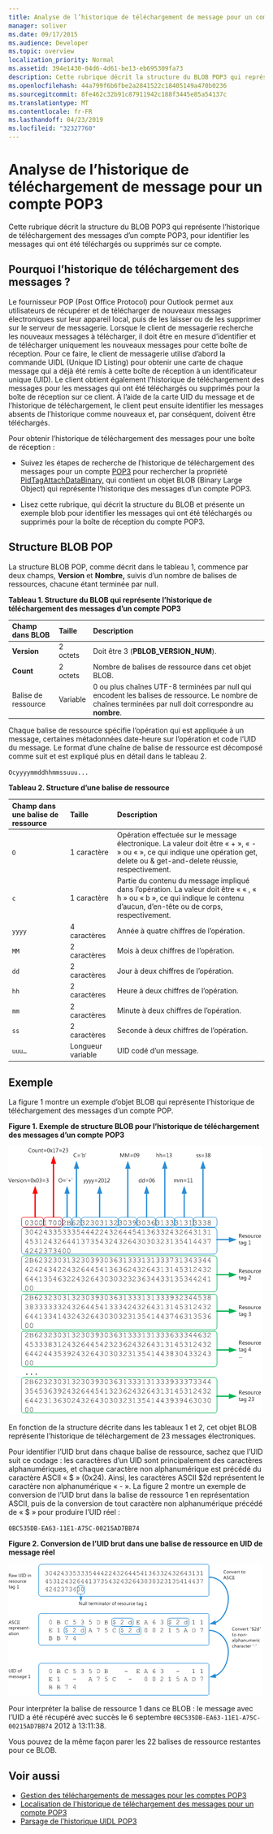 ```yaml
---
title: Analyse de l’historique de téléchargement de message pour un compte POP3
manager: soliver
ms.date: 09/17/2015
ms.audience: Developer
ms.topic: overview
localization_priority: Normal
ms.assetid: 394e1430-04d6-4d61-be13-eb695309fa73
description: Cette rubrique décrit la structure du BLOB POP3 qui représente l’historique de téléchargement des messages d’un compte POP3, pour identifier les messages qui ont été téléchargés ou supprimés sur ce compte.
ms.openlocfilehash: 44a799f6b6fbe2a2841522c18405149a470b0236
ms.sourcegitcommit: 8fe462c32b91c87911942c188f3445e85a54137c
ms.translationtype: MT
ms.contentlocale: fr-FR
ms.lasthandoff: 04/23/2019
ms.locfileid: "32327760"
---
```

# <a name="parsing-the-message-download-history-for-a-pop3-account"></a>Analyse de l’historique de téléchargement de message pour un compte POP3

Cette rubrique décrit la structure du BLOB POP3 qui représente l’historique de téléchargement des messages d’un compte POP3, pour identifier les messages qui ont été téléchargés ou supprimés sur ce compte.

<a name="OL15Con_AuxRef_ParsingMsgsHistory_WhyParseHistory"> </a>

## <a name="why-parse-the-message-download-history"></a>Pourquoi l’historique de téléchargement des messages ?

Le fournisseur POP (Post Office Protocol) pour Outlook permet aux utilisateurs de récupérer et de télécharger de nouveaux messages électroniques sur leur appareil local, puis de les laisser ou de les supprimer sur le serveur de messagerie. Lorsque le client de messagerie recherche les nouveaux messages à télécharger, il doit être en mesure d’identifier et de télécharger uniquement les nouveaux messages pour cette boîte de réception. Pour ce faire, le client de messagerie utilise d’abord la commande UIDL (Unique ID Listing) pour obtenir une carte de chaque message qui a déjà été remis à cette boîte de réception à un identificateur unique (UID). Le client obtient également l’historique de téléchargement des messages pour les messages qui ont été téléchargés ou supprimés pour la boîte de réception sur ce client. À l’aide de la carte UID du message et de l’historique de téléchargement, le client peut ensuite identifier les messages absents de l’historique comme nouveaux et, par conséquent, doivent être téléchargés.
  
Pour obtenir l’historique de téléchargement des messages pour une boîte de réception :
  
- Suivez les étapes de recherche de l’historique de téléchargement des messages pour un compte [POP3](locating-the-message-download-history-for-a-pop3-account.md) pour rechercher la propriété [PidTagAttachDataBinary,](https://msdn.microsoft.com/library/3b0a8b28-863e-4b96-a4c0-fdb8f40555b9%28Office.15%29.aspx) qui contient un objet BLOB (Binary Large Object) qui représente l’historique des messages d’un compte POP3. 
    
- Lisez cette rubrique, qui décrit la structure du BLOB et présente un exemple blob pour identifier les messages qui ont été téléchargés ou supprimés pour la boîte de réception du compte POP3.

<a name="OL15Con_AuxRef_ParsingMsgsHistory_BLOBStructure"> </a>

## <a name="pop-blob-structure"></a>Structure BLOB POP

La structure BLOB POP, comme décrit dans le tableau 1, commence  par deux champs, **Version** et **Nombre,** suivis d’un nombre de balises de ressources, chacune étant terminée par null. 
  
**Tableau 1. Structure du BLOB qui représente l’historique de téléchargement des messages d’un compte POP3**

|**Champ dans BLOB**|**Taille**|**Description**|
|:-----|:-----|:-----|
|**Version** <br/> |2 octets  <br/> |Doit être 3 (**PBLOB_VERSION_NUM**).  <br/> |
|**Count** <br/> |2 octets  <br/> |Nombre de balises de ressource dans cet objet BLOB.  <br/> |
|Balise de ressource  <br/> |Variable  <br/> |0 ou plus chaînes UTF-8 terminées par null qui encodent les balises de ressource. Le nombre de chaînes terminées par null doit correspondre au **nombre**.  <br/> |
   
Chaque balise de ressource spécifie l’opération qui est appliquée à un message, certaines métadonnées date-heure sur l’opération et code l’UID du message. Le format d’une chaîne de balise de ressource est décomposé comme suit et est expliqué plus en détail dans le tableau 2. 
  
`Ocyyyymmddhhmmssuuu...`
  
**Tableau 2. Structure d’une balise de ressource**

|**Champ dans une balise de ressource**|**Taille**|**Description**|
|:-----|:-----|:-----|
| `O` <br/> |1 caractère  <br/> |Opération effectuée sur le message électronique. La valeur doit être « + », « - » ou « », ce qui indique une opération get, delete ou &amp; get-and-delete réussie, respectivement.  <br/> |
| `c` <br/> |1 caractère  <br/> |Partie du contenu du message impliqué dans l’opération. La valeur doit être « « , « h » ou « b », ce qui indique le contenu d’aucun, d’en-tête ou de corps, respectivement.  <br/> |
| `yyyy` <br/> |4 caractères  <br/> |Année à quatre chiffres de l’opération.  <br/> |
| `MM` <br/> |2 caractères  <br/> |Mois à deux chiffres de l’opération.  <br/> |
| `dd` <br/> |2 caractères  <br/> |Jour à deux chiffres de l’opération.  <br/> |
| `hh` <br/> |2 caractères  <br/> |Heure à deux chiffres de l’opération.  <br/> |
| `mm` <br/> |2 caractères  <br/> |Minute à deux chiffres de l’opération.  <br/> |
| `ss` <br/> |2 caractères  <br/> |Seconde à deux chiffres de l’opération.  <br/> |
| `uuu…` <br/> |Longueur variable  <br/> |UID codé d’un message.  <br/> |

<a name="OL15Con_AuxRef_ParsingMsgsHistory_Example"> </a>

## <a name="example"></a>Exemple

La figure 1 montre un exemple d’objet BLOB qui représente l’historique de téléchargement des messages d’un compte POP. 
  
**Figure 1. Exemple de structure BLOB pour l’historique de téléchargement des messages d’un compte POP3**

![BLOB de l’historique de téléchargement des messages d’un compte POP3](media/OL15Con_AuxRef_ParsingMsgsHistory_Blob.gif)
  
En fonction de la structure décrite dans les tableaux 1 et 2, cet objet BLOB représente l’historique de téléchargement de 23 messages électroniques.
  
Pour identifier l’UID brut dans chaque balise de ressource, sachez que l’UID suit ce codage : les caractères d’un UID sont principalement des caractères alphanumériques, et chaque caractère non alphanumérique est précédé du caractère ASCII « $ » (0x24). Ainsi, les caractères ASCII $2d représentent le caractère non alphanumérique « - ». La figure 2 montre un exemple de conversion de l’UID brut dans la balise de ressource 1 en représentation ASCII, puis de la conversion de tout caractère non alphanumérique précédé de « $ » pour produire l’UID réel :
  
`0BC535DB-EA63-11E1-A75C-00215AD7BB74`
  
**Figure 2. Conversion de l’UID brut dans une balise de ressource en UID de message réel**

![Conversion d’un UID brut dans BLOB vers l’UID de message actuel](media/OL15Con_AuxRef_ParsingMsgsHistory_BlobRscTag.gif)
  
Pour interpréter la balise de ressource 1 dans ce BLOB : le message avec l’UID a été récupéré avec succès le 6 septembre  `0BC535DB-EA63-11E1-A75C-00215AD7BB74` 2012 à 13:11:38. 
  
Vous pouvez de la même façon parer les 22 balises de ressource restantes pour ce BLOB.
  
## <a name="see-also"></a>Voir aussi
<a name="OL15Con_AuxRef_ParsingMsgsHistory_AdditionalRsc"> </a>

- [Gestion des téléchargements de messages pour les comptes POP3](managing-message-downloads-for-pop3-accounts.md)    
- [Localisation de l'historique de téléchargement des messages pour un compte POP3](locating-the-message-download-history-for-a-pop3-account.md)    
- [Parsage de l’historique UIDL POP3](https://blogs.msdn.com/b/stephen_griffin/archive/2012/12/04/parsing-the-pop3-uidl-history.aspx)
    

